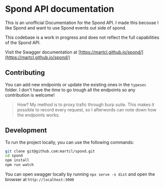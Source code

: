 # Spond API documentation

This is an unofficial Documentation for the Spond API. I made this becouse I like Spond and want to use Spond events out side of spond.  

This codebase is a work in progress and does not reflect the full capabilities of the Spond API.

Visit the Swagger documentation at [https://martcl.github.io/spond/](https://martcl.github.io/spond/)



## Contributing

You can add new endpoints or update the existing ones in the `typesec` folder. I don't have the time to go trough all the endpoints so any contribution is welcome!

> How? My method is to proxy trafic through burp suite. This makes it possible to record every request, so I afterwords can note down how the endpoints works.

## Development 

To run the project locally, you can use the following commands:

```bash
git clone git@github.com:martcl/spond.git
cd spond
npm install
npm run watch
```

You can open swagger locally by running `npx serve -s dist` and open the browser at `http://localhost:3000`
